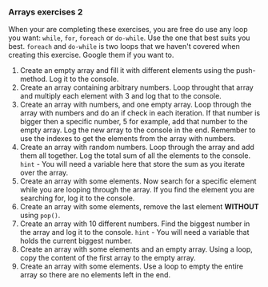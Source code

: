 ### Arrays exercises 2

When your are completing these exercises, you are free do use any loop you want: `while`, `for`, `foreach` or `do-while`. Use the one that best suits you best. `foreach` and `do-while` is two loops that we haven't covered when creating this exercise. Google them if you want to. 

1. Create an empty array and fill it with different elements using the push-method. Log it to the console.
2. Create an array containing arbitrary numbers. Loop throught that array and multiply each element with 3 and log that to the console.
3. Create an array with numbers, and one empty array. Loop through the array with numbers and do an if check in each iteration. If that number is bigger then a specific number, 5 for example, add that number to the empty array. Log the new array to the console in the end. Remember to use the indexes to get the elements from the array with numbers.
4. Create an array with random numbers. Loop through the array and add them all together. Log the total sum of all the elements to the console. `hint` - You will need a variable here that store the sum as you iterate over the array.
5. Create an array with some elements. Now search for a specific element while you are looping through the array. If you find the element you are searching for, log it to the console. 
6. Create an array with some elements, remove the last element **WITHOUT** using `pop()`. 
7. Create an array with 10 different numbers. Find the biggest number in the array and log it to the console. `hint` - You will need a variable that holds the current biggest number.
8. Create an array with some elements and an empty array. Using a loop, copy the content of the first array to the empty array.
9. Create an array with some elements. Use a loop to empty the entire array so there are no elements left in the end.